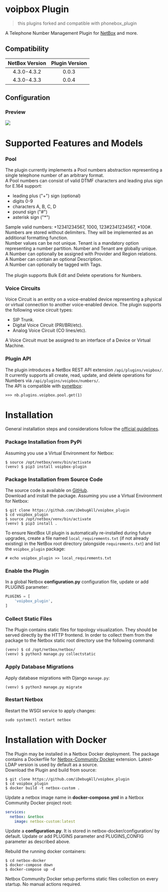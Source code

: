 # voipbox Plugin
> this plugins forked and compatible with phonebox_plugin 

A Telephone Number Management Plugin for [NetBox](https://github.com/netbox-community/netbox) and more.

## Compatibility

| NetBox Version | Plugin Version |
|:--------------:|:--------------:|
|  4.3.0-4.3.2   |     0.0.3      |
|  4.3.0-4.3.3   |     0.0.4      |

## Configuration


### Preview

![](docs/media/preview_01.png)


# Supported Features and Models

### Pool 
 
The plugin currently implements a Pool numbers abstraction representing a single telephone number of an arbitrary format.<br/>
A Pool numbers can consist of valid DTMF characters and leading plus sign for E.164 support:
  - leading plus ("+") sign (optional)
  - digits 0-9
  - characters A, B, C, D
  - pound sign ("#")
  - asterisk sign ("*")

Sample valid numbers: +12341234567, 1000, 123#2341234567, *100#.<br/>
Numbers are stored without delimiters. They will be implemented as an additional formatting function.<br/>
Number values can be not unique.
Tenant is a mandatory option representing a number partition. Number and Tenant are globally unique.<br/>
A Number can optionally be assigned with Provider and Region relations.<br/>
A Number can contain an optional Description.<br/>
A Number can optionally be tagged with Tags.<br/>
<br/>
The plugin supports Bulk Edit and Delete operations for Numbers.

### Voice Circuits

Voice Circuit is an entity on a voice-enabled device representing a physical or virtual connection to another voice-enabled device.
The plugin supports the following voice circuit types:
- SIP Trunk.
- Digital Voice Circuit (PRI/BRI/etc).
- Analog Voice Circuit (CO lines/etc).

A Voice Circuit must be assigned to an interface of a Device or Virtual Machine.

### Plugin API

The plugin introduces a NetBox REST API extension `/api/plugins/voipbox/`.<br/>
It currently supports all create, read, update, and delete operations for Numbers via `/api/plugins/voipbox/numbers/`.<br/>
The API is compatible with [pynetbox](https://github.com/digitalocean/pynetbox):
```
>>> nb.plugins.voipbox.pool.get(1)
```

# Installation

General installation steps and considerations follow the [official guidelines](https://netbox.readthedocs.io/en/stable/plugins/).

### Package Installation from PyPi

Assuming you use a Virtual Environment for Netbox:
```
$ source /opt/netbox/venv/bin/activate
(venv) $ pip3 install voipbox-plugin
```

### Package Installation from Source Code
The source code is available on [GitHub](https://github.com/iDebugAll/voipbox_plugin).<br/>
Download and install the package. Assuming you use a Virtual Environment for Netbox:
```
$ git clone https://github.com/iDebugAll/voipbox_plugin
$ cd voipbox_plugin
$ source /opt/netbox/venv/bin/activate
(venv) $ pip3 install .
```

To ensure NextBox UI plugin is automatically re-installed during future upgrades, create a file named `local_requirements.txt` (if not already existing) in the NetBox root directory (alongside `requirements.txt`) and list the `voipbox_plugin` package:

```no-highlight
# echo voipbox_plugin >> local_requirements.txt
```

### Enable the Plugin
In a global Netbox **configuration.py** configuration file, update or add PLUGINS parameter:
```python
PLUGINS = [
    'voipbox_plugin',
]
```

### Collect Static Files
The Plugin contains static files for topology visualization. They should be served directly by the HTTP frontend. In order to collect them from the package to the Netbox static root directory use the following command:
```
(venv) $ cd /opt/netbox/netbox/
(venv) $ python3 manage.py collectstatic
```

### Apply Database Migrations

Apply database migrations with Django `manage.py`:
```
(venv) $ python3 manage.py migrate
```

### Restart Netbox
Restart the WSGI service to apply changes:
```
sudo systemctl restart netbox
```

# Installation with Docker
The Plugin may be installed in a Netbox Docker deployment. 
The package contains a Dockerfile for [Netbox-Community Docker](https://github.com/netbox-community/netbox-docker) extension. Latest-LDAP version is used by default as a source.<br/>
Download the Plugin and build from source:
```
$ git clone https://github.com/iDebugAll/voipbox_plugin
$ cd voipbox_plugin
$ docker build -t netbox-custom .
```
Update a netbox image name in **docker-compose.yml** in a Netbox Community Docker project root:
```yaml
services:
  netbox: &netbox
    image: netbox-custom:latest
```
Update a **configuration.py**. It is stored in netbox-docker/configuration/ by default. Update or add PLUGINS parameter and PLUGINS_CONFIG parameter as described above.

Rebuild the running docker containers:
```
$ cd netbox-docker
$ docker-compose down
$ docker-compose up -d
```
Netbox Community Docker setup performs static files collection on every startup. No manual actions required.
